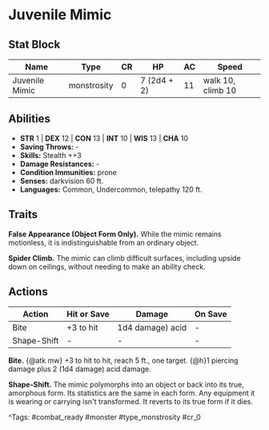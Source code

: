 # Juvenile Mimic

## Stat Block

| Name | Type | CR | HP | AC | Speed |
|------|------|----|----|----|-------|
| Juvenile Mimic | monstrosity | 0 | 7 (2d4 + 2) | 11 | walk 10, climb 10 |

## Abilities

- **STR** 1 | **DEX** 12 | **CON** 13 | **INT** 10 | **WIS** 13 | **CHA** 10
- **Saving Throws:** -  
- **Skills:** Stealth ++3  
- **Damage Resistances:** -  
- **Condition Immunities:** prone  
- **Senses:** darkvision 60 ft.  
- **Languages:** Common, Undercommon, telepathy 120 ft.

## Traits

**False Appearance (Object Form Only).** While the mimic remains motionless, it is indistinguishable from an ordinary object.

**Spider Climb.** The mimic can climb difficult surfaces, including upside down on ceilings, without needing to make an ability check.


## Actions

| Action | Hit or Save | Damage | On Save |
|--------|--------------|--------|----------|
| Bite | +3 to hit | 1d4 damage) acid | - |
| Shape-Shift | - | - | - |

**Bite.** {@atk mw} +3 to hit to hit, reach 5 ft., one target. {@h}1 piercing damage plus 2 (1d4 damage) acid damage.

**Shape-Shift.** The mimic polymorphs into an object or back into its true, amorphous form. Its statistics are the same in each form. Any equipment it is wearing or carrying isn't transformed. It reverts to its true form if it dies.


^Tags: #combat_ready #monster #type_monstrosity #cr_0